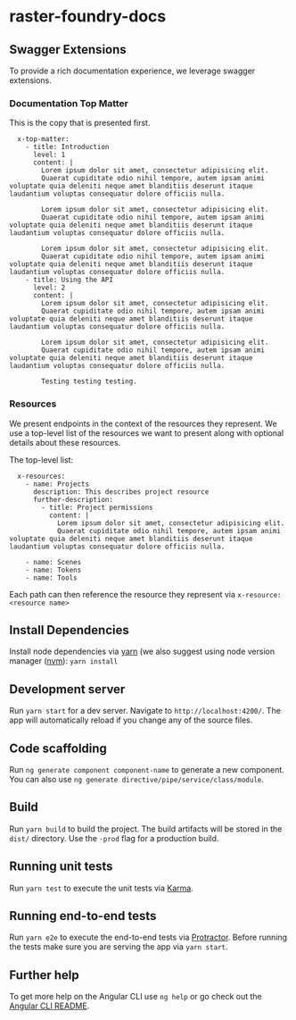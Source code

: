 # raster-foundry-docs

## Swagger Extensions

To provide a rich documentation experience, we leverage swagger extensions.

### Documentation Top Matter

This is the copy that is presented first.

```
  x-top-matter:
    - title: Introduction
      level: 1
      content: |
        Lorem ipsum dolor sit amet, consectetur adipisicing elit.
        Quaerat cupiditate odio nihil tempore, autem ipsam animi voluptate quia deleniti neque amet blanditiis deserunt itaque laudantium voluptas consequatur dolore officiis nulla.

        Lorem ipsum dolor sit amet, consectetur adipisicing elit.
        Quaerat cupiditate odio nihil tempore, autem ipsam animi voluptate quia deleniti neque amet blanditiis deserunt itaque laudantium voluptas consequatur dolore officiis nulla.

        Lorem ipsum dolor sit amet, consectetur adipisicing elit.
        Quaerat cupiditate odio nihil tempore, autem ipsam animi voluptate quia deleniti neque amet blanditiis deserunt itaque laudantium voluptas consequatur dolore officiis nulla.
    - title: Using the API
      level: 2
      content: |
        Lorem ipsum dolor sit amet, consectetur adipisicing elit.
        Quaerat cupiditate odio nihil tempore, autem ipsam animi voluptate quia deleniti neque amet blanditiis deserunt itaque laudantium voluptas consequatur dolore officiis nulla.

        Lorem ipsum dolor sit amet, consectetur adipisicing elit.
        Quaerat cupiditate odio nihil tempore, autem ipsam animi voluptate quia deleniti neque amet blanditiis deserunt itaque laudantium voluptas consequatur dolore officiis nulla.

        Testing testing testing.
```

### Resources

We present endpoints in the context of the resources they represent. We use a top-level list of the resources we want to
present along with optional details about these resources.

The top-level list:
```
  x-resources:
    - name: Projects
      description: This describes project resource
      further-description:
        - title: Project permissions
          content: |
            Lorem ipsum dolor sit amet, consectetur adipisicing elit.
            Quaerat cupiditate odio nihil tempore, autem ipsam animi voluptate quia deleniti neque amet blanditiis deserunt itaque laudantium voluptas consequatur dolore officiis nulla.

    - name: Scenes
    - name: Tokens
    - name: Tools
```

Each path can then reference the resource they represent via `x-resource: <resource name>`

## Install Dependencies
Install node dependencies via [yarn](https://yarnpkg.com/en/) (we also suggest using node version manager ([nvm](https://github.com/creationix/nvm)): `yarn install`

## Development server
Run `yarn start` for a dev server. Navigate to `http://localhost:4200/`. The app will automatically reload if you change any of the source files.

## Code scaffolding

Run `ng generate component component-name` to generate a new component. You can also use `ng generate directive/pipe/service/class/module`.

## Build

Run `yarn build` to build the project. The build artifacts will be stored in the `dist/` directory. Use the `-prod` flag for a production build.

## Running unit tests

Run `yarn test` to execute the unit tests via [Karma](https://karma-runner.github.io).

## Running end-to-end tests

Run `yarn e2e` to execute the end-to-end tests via [Protractor](http://www.protractortest.org/).
Before running the tests make sure you are serving the app via `yarn start`.

## Further help

To get more help on the Angular CLI use `ng help` or go check out the [Angular CLI README](https://github.com/angular/angular-cli/blob/master/README.md).
